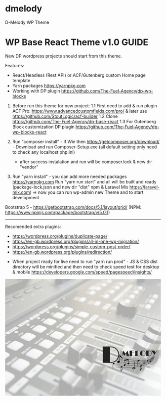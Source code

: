 # dmelody
D-Melody WP Theme

WP Base React Theme v1.0 GUIDE
=================================
New DP wordpress projects should start from this theme.

Features:
- React/Headless (Rest API)  or ACF/Gutenberg custom Home page template
- Yarn packages https://yarnpkg.com
- Working with DP plugin https://github.com/The-Fuel-Agency/dp-wp-blocks


1. Before run this theme for new project:
    1.1 First need to add & run plugin ACF Pro: https://www.advancedcustomfields.com/pro/ & later use https://github.com/StoutLogic/acf-builder
    1.2 Clone https://github.com/The-Fuel-Agency/dp-base-react
    1.3 For Gutenberg Block customization DP plugin https://github.com/The-Fuel-Agency/dp-wp-blocks-react

3. Run "composer install" - if Win then https://getcomposer.org/download/ - Download and run Composer-Setup.exe (all default setting only need to check any localhost php.ini) 
    - after success instalation and run will be composer.lock & new dir "vendor"

3. Run "yarn install" - you can add more needed packages https://yarnpkg.com
   Run "yarn run start" and all will be built and ready (package-lock.json and new dir "dist" npm & Laravel Mix https://laravel-mix.com)
    => now you can run wp-admin new Theme and to start development

Bootstrap 5 - https://getbootstrap.com/docs/5.1/layout/grid/ (NPM: https://www.npmjs.com/package/bootstrap/v/5.0.1)

------------------------
Recomended extra plugins:
- https://wordpress.org/plugins/duplicate-page/
- https://en-gb.wordpress.org/plugins/all-in-one-wp-migration/
- https://wordpress.org/plugins/simple-custom-post-order/
- https://en-gb.wordpress.org/plugins/redirection/

* When project ready for live need to run "yarn run prod" - JS & CSS dist directory will be minified and then need to check speed test for desktop & mobile https://developers.google.com/speed/pagespeed/insights/

![Screenshot](screenshot.jpg)

